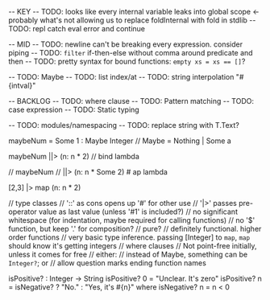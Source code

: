 -- KEY
-- TODO: looks like every internal variable leaks into global scope <- probably what's not allowing us to replace foldInternal with fold in stdlib
-- TODO: repl catch eval error and continue

-- MID
-- TODO: newline can't be breaking every expression. consider piping
-- TODO: `filter` if-then-else without comma around predicate and then
-- TODO: pretty syntax for bound functions: `empty xs = xs == []`?

-- TODO: Maybe
  -- TODO: list index/at
-- TODO: string interpolation "#{intval}"

-- BACKLOG
-- TODO: where clause
-- TODO: Pattern matching
-- TODO: case expression
-- TODO: Static typing

-- TODO: modules/namespacing
-- TODO: replace string with T.Text?

maybeNum = Some 1 :  Maybe Integer // Maybe = Nothing | Some a

maybeNum
||> (n: n * 2) // bind lambda

// maybeNum
// ||> (n: n * Some 2) # ap lambda

[2,3]
|> map (n: n * 2)

// type classes
// '::' as cons opens up '#' for other use
// '|>' passes pre-operator value as last value (unless '#1' is included?)
// no significant whitespace (for indentation, maybe required for calling functions)
// no '$' function, but keep '.' for composition?
// pure?
// definitely functional. higher order functions
// very basic type inference. passing [Integer] to `map`, `map` should know it's getting integers
// where clauses
// Not point-free initially, unless it comes for free
// either:
  // instead of Maybe, something can be `Integer?`; or
  // allow question marks ending function names

isPositive? : Integer -> String
isPositive? 0 = "Unclear. It's zero"
isPositive? n = isNegative? ? "No." : "Yes, it's #{n}"
where isNegative? n = n < 0
